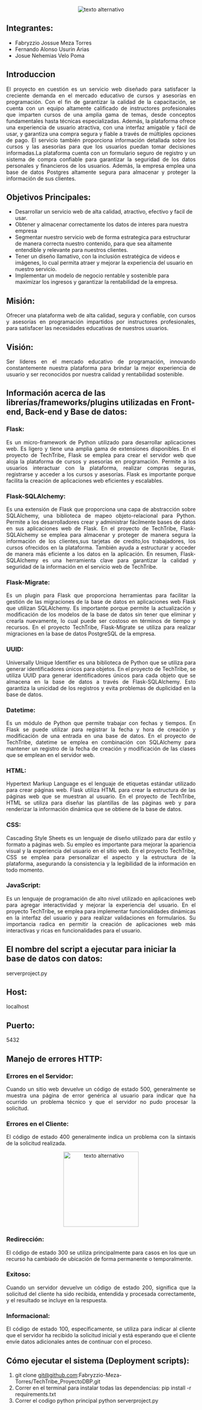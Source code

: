 <div align="center">
  <img src=https://github.com/Fabryzzio-Meza-Torres/TechTribe_ProyectoDBP/blob/TechTribe/static/images/Logo2.png?raw=true alt="texto alternativo">
</div>

## Integrantes:
- Fabryzzio Jossue Meza Torres
- Fernando Alonso Usurin Arias 
- Josue Nehemias Velo Poma

## Introduccion
<p align="justify">El proyecto en cuestión es un servicio web diseñado para satisfacer la creciente demanda en el mercado educativo de cursos y asesorías en programación. Con el fin de garantizar la calidad de la capacitación, se cuenta con un equipo altamente calificado de instructores profesionales que imparten cursos de una amplia gama de temas, desde conceptos fundamentales hasta técnicas especializadas. Además, la plataforma ofrece una experiencia de usuario atractiva, con una interfaz amigable y fácil de usar, y garantiza una compra segura y fiable a través de múltiples opciones de pago. El servicio también proporciona información detallada sobre los cursos y las asesorías para que los usuarios puedan tomar decisiones informadas.La plataforma cuenta con un formulario seguro de registro y un sistema de compra confiable para garantizar la seguridad de los datos personales y financieros de los usuarios. Además, la empresa emplea una base de datos Postgres altamente segura para almacenar y proteger la información de sus clientes.</p>

## Objetivos Principales:
- Desarrollar un servicio web de alta calidad, atractivo, efectivo y facil de usar.
- Obtener y almacenar correctamente los datos de interes para nuestra empresa
- Segmentar nuestro servicio web de forma estrategica para estructurar de manera correcta nuestro contenido, para que sea altamente entendible y relevante para nuestros clientes.
- Tener un diseño llamativo, con la inclusión estratégica de videos e imágenes, lo cual permita atraer y mejorar la experiencia del usuario en nuestro servicio.
- Implementar un modelo de negocio rentable y sostenible para maximizar los ingresos y garantizar la rentabilidad de la empresa.

## Misión: 
<p align="justify">Ofrecer una plataforma web de alta calidad, segura y confiable, con cursos y asesorías en programación impartidos por instructores profesionales, para satisfacer las necesidades educativas de nuestros usuarios.</p>

## Visión: 
<p align="justify">Ser líderes en el mercado educativo de programación, innovando constantemente nuestra plataforma para brindar la mejor experiencia de usuario y ser reconocidos por nuestra calidad y rentabilidad sostenible.</p>

## Información acerca de las librerías/frameworks/plugins utilizadas en Front-end, Back-end y Base de datos:

### __Flask__:
<p align="justify">Es un micro-framework de Python utilizado para desarrollar aplicaciones web. Es ligero y tiene una amplia gama de extensiones disponibles. En el proyecto de TechTribe, Flask se emplea para crear el servidor web que aloja la plataforma de cursos y asesorías en programación. Permite a los usuarios interactuar con la plataforma, realizar compras seguras, registrarse y acceder a los cursos y asesorías. Flask es importante porque facilita la creación de aplicaciones web eficientes y escalables.</p>

### __Flask-SQLAlchemy__:
<p align="justify">Es una extensión de Flask que proporciona una capa de abstracción sobre SQLAlchemy, una biblioteca de mapeo objeto-relacional para Python. Permite a los desarrolladores crear y administrar fácilmente bases de datos en sus aplicaciones web de Flask. En el proyecto de TechTribe, Flask-SQLAlchemy se emplea para almacenar y proteger de manera segura la información de los clientes,sus tarjetas de credito,los trabajadores, los cursos ofrecidos en la plataforma. También ayuda a estructurar y acceder de manera más eficiente a los datos en la aplicación. En resumen, Flask-SQLAlchemy es una herramienta clave para garantizar la calidad y seguridad de la información en el servicio web de TechTribe.</p>

### __Flask-Migrate__:
<p align="justify">Es un plugin para Flask que proporciona herramientas para facilitar la gestión de las migraciones de la base de datos en aplicaciones web Flask que utilizan SQLAlchemy. Es importante porque permite la actualización y modificación de los modelos de la base de datos sin tener que eliminar y crearla nuevamente, lo cual puede ser costoso en términos de tiempo y recursos. En el proyecto TechTribe, Flask-Migrate se utiliza para realizar migraciones en la base de datos PostgreSQL de la empresa.</p>

### __UUID__:
<p align="justify">Universally Unique Identifier es una biblioteca de Python que se utiliza para generar identificadores únicos para objetos. En el proyecto de TechTribe, se utiliza UUID para generar identificadores únicos para cada objeto que se almacena en la base de datos a través de Flask-SQLAlchemy. Esto garantiza la unicidad de los registros y evita problemas de duplicidad en la base de datos.</p>

### __Datetime__:
<p align="justify">Es un módulo de Python que permite trabajar con fechas y tiempos. En Flask se puede utilizar para registrar la fecha y hora de creación y modificación de una entrada en una base de datos. En el proyecto de TechTribe, datetime se emplea en combinación con SQLAlchemy para mantener un registro de la fecha de creación y modificación de las clases que se emplean en el servidor web.</p>

### __HTML__:
<p align="justify">Hypertext Markup Language es el lenguaje de etiquetas estándar utilizado para crear páginas web. Flask utiliza HTML para crear la estructura de las páginas web que se muestran al usuario. En el proyecto de TechTribe, HTML se utiliza para diseñar las plantillas de las páginas web y para renderizar la información dinámica que se obtiene de la base de datos.</p>

### __CSS__:
<p align="justify">Cascading Style Sheets es un lenguaje de diseño utilizado para dar estilo y formato a páginas web. Su empleo es importante para mejorar la apariencia visual y la experiencia del usuario en el sitio web. En el proyecto TechTribe, CSS se emplea para personalizar el aspecto y la estructura de la plataforma, asegurando la consistencia y la legibilidad de la información en todo momento.</p>

### __JavaScript__:
<p align="justify">Es un lenguaje de programación de alto nivel utilizado en aplicaciones web para agregar interactividad y mejorar la experiencia del usuario. En el proyecto TechTribe, se emplea para implementar funcionalidades dinámicas en la interfaz del usuario y para realizar validaciones en formularios. Su importancia radica en permitir la creación de aplicaciones web más interactivas y ricas en funcionalidades para el usuario.</p>

## El nombre del script a ejecutar para iniciar la base de datos con datos:
serverproject.py

## Host:
localhost

## Puerto:
5432

## Manejo de errores HTTP:
### __Errores en el Servidor__:
<p align="justify">Cuando un sitio web devuelve un código de estado 500, generalmente se muestra una página de error genérica al usuario para indicar que ha ocurrido un problema técnico y que el servidor no pudo procesar la solicitud.</p>

### __Errores en el Cliente__:
<p align="justify">El código de estado 400 generalmente indica un problema con la sintaxis de la solicitud realizada.</p>

<div align="center">
  <img src="https://github.com/Fabryzzio-Meza-Torres/TechTribe_ProyectoDBP/blob/TechTribe/static/images/Error1_400.png?raw=true" alt="texto alternativo" width="200">
</div>

### __Redirección__:
<p align="justify">El código de estado 300 se utiliza principalmente para casos en los que un recurso ha cambiado de ubicación de forma permanente o temporalmente.</p>

### __Exitoso__:
<p align="justify">Cuando un servidor devuelve un código de estado 200, significa que la solicitud del cliente ha sido recibida, entendida y procesada correctamente, y el resultado se incluye en la respuesta.</p>

### __Informacional__:
<p align="justify">El código de estado 100, específicamente, se utiliza para indicar al cliente que el servidor ha recibido la solicitud inicial y está esperando que el cliente envíe datos adicionales antes de continuar con el proceso.</p>

## Cómo ejecutar el sistema (Deployment scripts):
1. git clone git@github.com:Fabryzzio-Meza-Torres/TechTribe_ProyectoDBP.git 
2. Correr en el terminal para instalar todas las dependencias:
pip install -r requirements.txt
3. Correr el codigo python principal
python serverproject.py            
